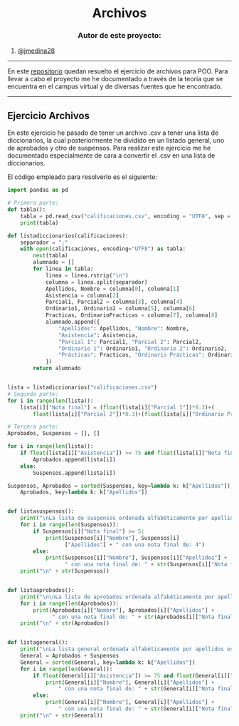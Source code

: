 <h1 align="center">Archivos</h1>

<h3 align="center">Autor de este proyecto:</h3>

1. [@jmedina28](https://github.com/jmedina28)
---
En este [repositorio](https://github.com/jmedina28/ArchivosPOO) quedan resuelto el ejercicio de archivos para POO. Para llevar a cabo el proyecto me he documentado a través de la teoría que se encuentra en el campus virtual y de diversas fuentes que he encontrado.
***
## Ejercicio Archivos

En este ejercicio he pasado de tener un archivo .csv a tener una lista de diccionarios, la cual posteriormente he dividido en un listado general, uno de aprobados y otro de suspensos. Para realizar este ejercicio me he documentado especialmente de cara a convertir el .csv en una lista de diccionarios.

El código empleado para resolverlo es el siguiente: 

```python
import pandas as pd

# Primera parte:
def tabla():
    tabla = pd.read_csv("calificaciones.csv", encoding = "UTF8", sep = ";")
    print(tabla)

def listadiccionarios(calificaciones):
    separador = ";"
    with open(calificaciones, encoding="UTF8") as tabla:
        next(tabla)
        alumnado = []
        for linea in tabla:
            linea = linea.rstrip("\n")
            columna = linea.split(separador)
            Apellidos, Nombre = columna[0], columna[1]
            Asistencia = columna[2]
            Parcial1, Parcial2 = columna[3], columna[4]
            Ordinario1, Ordinario2 = columna[5], columna[6]
            Practicas, OrdinarioPracticas = columna[7], columna[8]
            alumnado.append({
                "Apellidos": Apellidos, "Nombre": Nombre,
                "Asistencia": Asistencia,
                "Parcial 1": Parcial1, "Parcial 2": Parcial2,
                "Ordinario 1": Ordinario1, "Ordinario 2": Ordinario2,
                "Prácticas": Practicas, "Ordinario Prácticas": OrdinarioPracticas,
            })
        return alumnado


lista = listadiccionarios("calificaciones.csv")
# Segunda parte:
for i in range(len(lista)):
    lista[i]["Nota final"] = (float(lista[i]["Parcial 1"])*0.3)+(
        float(lista[i]["Parcial 2"])*0.3)+(float(lista[i]["Ordinario Prácticas"])*0.4)

# Tercera parte:
Aprobados, Suspensos = [], []

for i in range(len(lista)):
    if float(lista[i]["Asistencia"]) >= 75 and float(lista[i]["Nota final"]) >= 5 and float(lista[i]["Parcial 1"]) >= 4 and float(lista[i]["Parcial 2"]) >= 4:
        Aprobados.append(lista[i])
    else:
        Suspensos.append(lista[i])

Suspensos, Aprobados = sorted(Suspensos, key=lambda k: k["Apellidos"]), sorted(
    Aprobados, key=lambda k: k["Apellidos"])


def listasuspensos():
    print("\nLa lista de suspensos ordenada alfabéticamente por apellidos es la siguiente:\n ")
    for i in range(len(Suspensos)):
        if Suspensos[i]["Nota final"] >= 5:
            print(Suspensos[i]["Nombre"], Suspensos[i]
                  ["Apellidos"] + " con una nota final de: 4")
        else:
            print(Suspensos[i]["Nombre"], Suspensos[i]["Apellidos"] +
                  " con una nota final de: " + str(Suspensos[i]["Nota final"]))
    print("\n" + str(Suspensos))


def listaaprobados():
    print("\n\nLa lista de aprobados ordenada alfabéticamente por apellidos es la siguiente: \n")
    for i in range(len(Aprobados)):
        print(Aprobados[i]["Nombre"], Aprobados[i]["Apellidos"] +
              " con una nota final de: " + str(Aprobados[i]["Nota final"]))
    print("\n" + str(Aprobados))


def listageneral():
    print("\nLa lista general ordenada alfabéticamente por apellidos es la siguiente:\n ")
    General = Aprobados + Suspensos
    General = sorted(General, key=lambda k: k["Apellidos"])
    for i in range(len(General)):
        if float(General[i]["Asistencia"]) >= 75 and float(General[i]["Nota final"]) >= 5 and float(General[i]["Parcial 1"]) >= 4 and float(General[i]["Parcial 2"]) >= 4:
            print(General[i]["Nombre"], General[i]["Apellidos"] +
                " con una nota final de: " + str(General[i]["Nota final"]) + " APROBADO")
        else:
            print(General[i]["Nombre"], General[i]["Apellidos"] +
                " con una nota final de: " + str(General[i]["Nota final"]) + " SUSPENSO")
    print("\n" + str(General))

```
